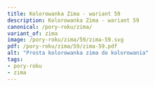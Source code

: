 ```yaml
---
title: Kolorowanka Zima - wariant 59
description: Kolorowanka Zima - wariant 59
canonical: /pory-roku/zima/
variant_of: zima
image: /pory-roku/zima/59/zima-59.svg
pdf: /pory-roku/zima/59/zima-59.pdf
alt: "Prosta kolorowanka zima do kolorowania"
tags:
- pory-roku
- zima
---
```


